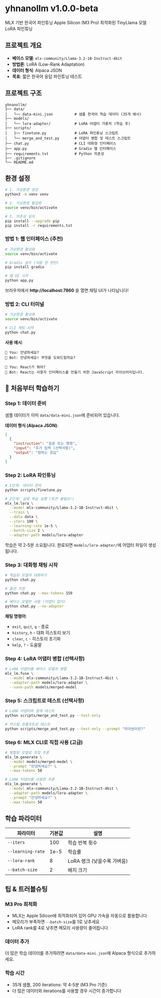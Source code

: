 # yhnanollm v1.0.0-beta

MLX 기반 한국어 파인튜닝
Apple Silicon (M3 Pro) 최적화된 TinyLlama 모델 LoRA 파인튜닝

## 프로젝트 개요

- **베이스 모델**: `mlx-community/Llama-3.2-1B-Instruct-4bit`
- **방법론**: LoRA (Low-Rank Adaptation)
- **데이터 형식**: Alpaca JSON
- **목표**: 짧은 한국어 응답 파인튜닝 테스트

## 프로젝트 구조

```
yhnanollm/
├── data/
│   └── data-mini.json          # 샘플 한국어 학습 데이터 (35개 예시)
├── models/
│   └── lora-adapter/           # LoRA 어댑터 가중치 (학습 후)
├── scripts/
│   ├── finetune.py             # LoRA 파인튜닝 스크립트
│   └── merge_and_test.py       # 어댑터 병합 및 테스트 스크립트
├── chat.py                     # CLI 대화형 인터페이스
├── app.py                      # Gradio 웹 인터페이스
├── requirements.txt            # Python 의존성
├── .gitignore
└── README.md
```

## 환경 설정

```bash
# 1. 가상환경 생성
python3 -m venv venv

# 2. 가상환경 활성화
source venv/bin/activate

# 3. 의존성 설치
pip install --upgrade pip
pip install -r requirements.txt
```

### 방법 1: 웹 인터페이스 (추천)

```bash
# 가상환경 활성화
source venv/bin/activate

# Gradio 설치 (처음 한 번만)
pip install gradio

# 웹 UI 시작
python app.py
```

브라우저에서 **http://localhost:7860** 을 열면 채팅 UI가 나타납니다!

### 방법 2: CLI 터미널

```bash
# 가상환경 활성화
source venv/bin/activate

# CLI 채팅 시작
python chat.py
```

**사용 예시**:

```
💬 You: 안녕하세요?
🤖 Bot: 안녕하세요! 무엇을 도와드릴까요?

💬 You: React가 뭐야?
🤖 Bot: React는 사용자 인터페이스를 만들기 위한 JavaScript 라이브러리입니다.
```

## 📖 처음부터 학습하기

### Step 1: 데이터 준비

샘플 데이터가 이미 `data/data-mini.json`에 준비되어 있습니다.

**데이터 형식 (Alpaca JSON)**:

```json
[
  {
    "instruction": "질문 또는 명령",
    "input": "추가 입력 (선택사항)",
    "output": "원하는 응답"
  }
]
```

### Step 2: LoRA 파인튜닝

```bash
# 1단계: 데이터 준비
python scripts/finetune.py

# 2단계: 실제 학습 실행 (토큰 불필요!)
mlx_lm.lora \
  --model mlx-community/Llama-3.2-1B-Instruct-4bit \
  --train \
  --data data \
  --iters 100 \
  --learning-rate 1e-5 \
  --batch-size 2 \
  --adapter-path models/lora-adapter
```

학습은 약 2-5분 소요됩니다. 완료되면 `models/lora-adapter/`에 어댑터 파일이 생성됩니다.

### Step 3: 대화형 채팅 시작

```bash
# 학습된 모델과 대화하기
python chat.py

# 옵션 지정
python chat.py --max-tokens 150

# 베이스 모델만 사용 (어댑터 없이)
python chat.py --no-adapter
```

**채팅 명령어**:

- `exit`, `quit`, `q` - 종료
- `history`, `h` - 대화 히스토리 보기
- `clear`, `c` - 히스토리 초기화
- `help`, `?` - 도움말

### Step 4: LoRA 어댑터 병합 (선택사항)

```bash
# LoRA 어댑터를 베이스 모델과 병합
mlx_lm.fuse \
  --model mlx-community/Llama-3.2-1B-Instruct-4bit \
  --adapter-path models/lora-adapter \
  --save-path models/merged-model
```

### Step 5: 스크립트로 테스트 (선택사항)

```bash
# LoRA 어댑터와 함께 테스트
python scripts/merge_and_test.py --test-only

# 커스텀 프롬프트로 테스트
python scripts/merge_and_test.py --test-only --prompt "파이썬이란?"
```

### Step 6: MLX CLI로 직접 사용 (고급)

```bash
# 병합된 모델로 직접 추론
mlx_lm.generate \
  --model models/merged-model \
  --prompt "안녕하세요?" \
  --max-tokens 50

# LoRA 어댑터를 사용한 추론
mlx_lm.generate \
  --model mlx-community/Llama-3.2-1B-Instruct-4bit \
  --adapter-path models/lora-adapter \
  --prompt "안녕하세요?" \
  --max-tokens 50
```

## 학습 파라미터

| 파라미터          | 기본값 | 설명                        |
| ----------------- | ------ | --------------------------- |
| `--iters`         | 100    | 학습 반복 횟수              |
| `--learning-rate` | 1e-5   | 학습률                      |
| `--lora-rank`     | 8      | LoRA 랭크 (낮을수록 가벼움) |
| `--batch-size`    | 2      | 배치 크기                   |

## 팁 & 트러블슈팅

### M3 Pro 최적화

- MLX는 Apple Silicon에 최적화되어 있어 GPU 가속을 자동으로 활용합니다
- 메모리가 부족하면 `--batch-size`를 1로 낮추세요
- LoRA rank를 4로 낮추면 메모리 사용량이 줄어듭니다

### 데이터 추가

더 많은 학습 데이터를 추가하려면 `data/data-mini.json`에 Alpaca 형식으로 추가하세요.

### 학습 시간

- 35개 샘플, 200 iterations: 약 4-5분 (M3 Pro 기준)
- 더 많은 데이터와 iterations를 사용할 경우 시간이 증가합니다
